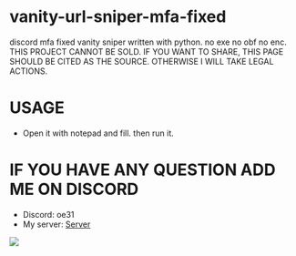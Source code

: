 # vanity-url-sniper-mfa-fixed
discord mfa fixed vanity sniper written with python. no exe no obf no enc.  THIS PROJECT CANNOT BE SOLD. IF YOU WANT TO SHARE, THIS PAGE SHOULD BE CITED AS THE SOURCE. OTHERWISE I WILL TAKE LEGAL ACTIONS.

# USAGE
- Open it with notepad and fill. then run it.

# IF YOU HAVE ANY QUESTION ADD ME ON DISCORD
- Discord: oe31
- My server: [Server](https://discord.gg/bnqd6zezr2)

![](https://hits.sh/github.com/Yan-Jobs/vanity-url-sniper-mfa-fixed.svg)
